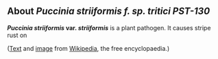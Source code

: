 About *Puccinia striiformis f. sp. tritici PST-130*
---------------------------------------------------



***Puccinia striiformis* var. *striiformis*** is a plant pathogen. It
causes stripe rust on

([Text](http://en.wikipedia.org/wiki/Puccinia_striiformis_var._striiformis)
and [image](https://commons.wikimedia.org/wiki/File:Stripe_rust.jpg)
from [Wikipedia](http://en.wikipedia.org/), the free encyclopaedia.)
